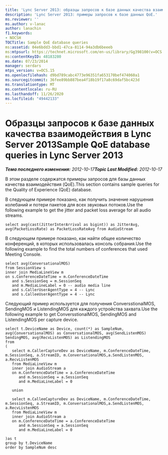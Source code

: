```yaml
---
title: 'Lync Server 2013: образцы запросов к базе данных качества взаимодействия'
description: 'Lync Server 2013: примеры запросов к базе данных QoE.'
ms.reviewer: ''
ms.author: v-lanac
author: lanachin
f1.keywords:
- NOCSH
TOCTitle: Sample QoE database queries
ms:assetid: 04e6bdd3-bbd1-47ca-8114-94a3db6beeeb
ms:mtpsurl: https://technet.microsoft.com/en-us/library/Gg398100(v=OCS.15)
ms:contentKeyID: 48183280
ms.date: 07/23/2014
manager: serdars
mtps_version: v=OCS.15
ms.openlocfilehash: d9bd789cabc4773e96351fa653170bef474060a1
ms.sourcegitcommit: 36fee89bb887bea4f18b19f17a8c69daf5bc423d
ms.translationtype: MT
ms.contentlocale: ru-RU
ms.lasthandoff: 11/26/2020
ms.locfileid: "49442133"
---
```

# <a name="sample-qoe-database-queries-in-lync-server-2013"></a><span data-ttu-id="ff34e-103">Образцы запросов к базе данных качества взаимодействия в Lync Server 2013</span><span class="sxs-lookup"><span data-stu-id="ff34e-103">Sample QoE database queries in Lync Server 2013</span></span>

<div data-xmlns="http://www.w3.org/1999/xhtml">

<div class="topic" data-xmlns="http://www.w3.org/1999/xhtml" data-msxsl="urn:schemas-microsoft-com:xslt" data-cs="https://msdn.microsoft.com/">

<div data-asp="https://msdn2.microsoft.com/asp">



</div>

<div id="mainSection">

<div id="mainBody"><span data-ttu-id="ff34e-104">

<span> </span></span><span class="sxs-lookup"><span data-stu-id="ff34e-104">

<span> </span></span></span>

<span data-ttu-id="ff34e-105">_**Тема последнего изменения:** 2012-10-17_</span><span class="sxs-lookup"><span data-stu-id="ff34e-105">_**Topic Last Modified:** 2012-10-17_</span></span>

<span data-ttu-id="ff34e-106">В этом разделе содержатся примеры запросов для базы данных качества взаимодействия (QoE).</span><span class="sxs-lookup"><span data-stu-id="ff34e-106">This section contains sample queries for the Quality of Experience (QoE) database.</span></span>

<span data-ttu-id="ff34e-107">В следующем примере показано, как получить значение нарушения колебаний и потери пакетов для всех звуковых потоков.</span><span class="sxs-lookup"><span data-stu-id="ff34e-107">Use the following example to get the jitter and packet loss average for all audio streams.</span></span>

    select avg(cast(JitterInterArrival as bigint)) as JitterAvg, avg(PacketLossRate) as PacketLossRateAvg from AudioStream

<span data-ttu-id="ff34e-108">В следующем примере показано, как найти общее количество конференций, в которых использовалась консоль собрания.</span><span class="sxs-lookup"><span data-stu-id="ff34e-108">Use the following example to find the total numbers of conferences that used Meeting Console.</span></span>

    select avg(ConversationalMOS)
    from SessionView s
    inner join MediaLineView m
    on s.ConferenceDateTime = m.ConferenceDateTime
       and s.SessionSeq = m.SessionSeq
       and m.MediaLineLabel = 0 -- audio media line
       and s.CallerUserAgentType = 4 -- Lync
       and s.CalleeUserAgentType = 4 -- Lync

<span data-ttu-id="ff34e-109">Следующий пример используется для получения ConversstionalMOS, SendingMOS и ListendingMOS для каждого устройства захвата.</span><span class="sxs-lookup"><span data-stu-id="ff34e-109">Use the following example to get ConversstionalMOS, SendingMOS and ListendingMOS per capture device.</span></span>

    select t.DeviceName as Device, count(*) as SampleNum, avg(ConversationalMOS) as ConversationalMOS, avg(SendListenMOS) SendingMOS, avg(RecvListenMOS) as ListendingMOS
    from
    (
       select m.CallerCaptureDev as DeviceName, m.ConferenceDateTime, m.SessionSeq, a.StreamID, m.ConversationalMOS,a.SendListenMOS, a.RecvListenMOS
       from MediaLineView m
       inner join AudioStream a
       on m.ConferenceDateTime = a.ConferenceDateTime
          and m.SessionSeq = a.SessionSeq
          and m.MediaLineLabel = 0
    
       union
    
       select m.CalleeCaptureDev as DeviceName, m.ConferenceDateTime, m.SessionSeq, a.StreamID, m.ConversationalMOS,a.SendListenMOS, a.RecvListenMOS
       from MediaLineView m
       inner join AudioStream a
       on m.ConferenceDateTime = a.ConferenceDateTime
          and m.SessionSeq = a.SessionSeq
          and m.MediaLineLabel = 0
    
    )as t
    group by t.DeviceName
    order by SampleNum desc

<span data-ttu-id="ff34e-110"></div>

<span> </span>

</div>

</div>

</span><span class="sxs-lookup"><span data-stu-id="ff34e-110"></div>

<span> </span>

</div>

</div>

</span></span></div>

